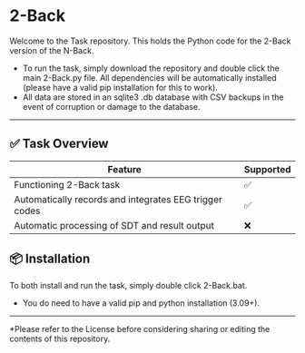 # 2-Back

Welcome to the Task repository. This holds the Python code for the 2-Back version of the N-Back.

- To run the task, simply download the repository and double click the main 2-Back.py file. All dependencies will be automatically installed (please have a valid pip installation for this to work).
- All data are stored in an sqlite3 .db database with CSV backups in the event of corruption or damage to the database. 

--------------------------------------------------------------------------------------

## ✅ Task Overview

| Feature               | Supported |
|-----------------------|-----------|
| Functioning 2-Back task   | ✅        |
| Automatically records and integrates EEG trigger codes            | ✅        |
| Automatic processing of SDT and result output| ❌        |


## 📦 Installation

To both install and run the task, simply double click 2-Back.bat. 
- You do need to have a valid pip and python installation (3.09+).

--------------------------------------------------------------------------------------


*Please refer to the License before considering sharing or editing the contents of this repository. 

